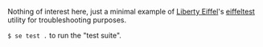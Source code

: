 Nothing of interest here, just a minimal example of [Liberty Eiffel](https://www.liberty-eiffel.org/)'s [eiffeltest](https://wiki.liberty-eiffel.org/index.php/Eiffeltest) utility for troubleshooting purposes.

`$ se test .` to run the "test suite".
